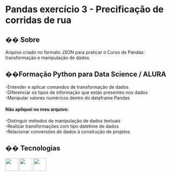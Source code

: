 <h1>Pandas exercício 3 - Precificação de corridas de rua</h1>

<h2>�� Sobre</h2>
<p>Arquivo criado no formato JSON para praticar o Curso de Pandas: transformação e manipulação de dados.</p>

<h2>��Formação Python para Data Science / ALURA</h2>
<p>
-Entender e aplicar comandos de transformação de dados <br>
-Diferenciar os tipos de informação que estão presentes nos dados <br>
-Manipular valores numéricos dentro do dataframe Pandas <br>

<h4>Não apliquei no meu arquivo:</h4>
-Distinguir métodos de manipulação de dados textuais <br>
-Realizar transformações com tipo datetime de dados <br>
-Relacionar conversões de dados à construção de projetos <br>
</p>

## �� Tecnologias
<div>
  <img src="https://cdn.jsdelivr.net/gh/devicons/devicon@latest/icons/pandas/pandas-original-wordmark.svg" width="40" height="40"/>
  <img src="https://cdn.jsdelivr.net/gh/devicons/devicon@latest/icons/python/python-original-wordmark.svg" width="40" height="40"/>
  <img src="https://cdn.jsdelivr.net/gh/devicons/devicon@latest/icons/jupyter/jupyter-original-wordmark.svg" width="40" height="40"/>
  
          

</div>

